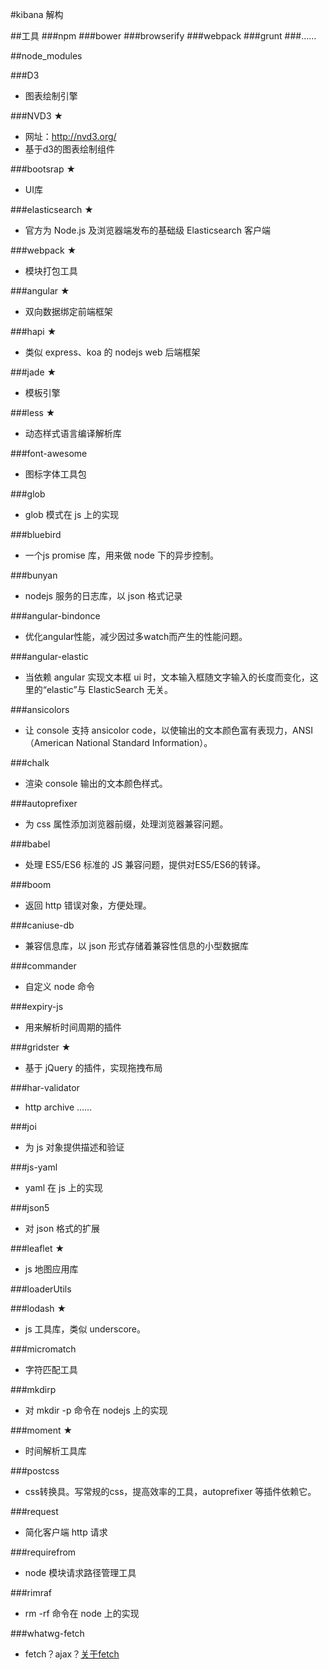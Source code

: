 #kibana 解构

##工具
###npm
###bower
###browserify
###webpack
###grunt
###……


##node_modules

###D3
- 图表绘制引擎

###NVD3 ★
- 网址：<http://nvd3.org/>
- 基于d3的图表绘制组件

###bootsrap ★
- UI库

###elasticsearch ★
- 官方为 Node.js 及浏览器端发布的基础级 Elasticsearch 客户端 

###webpack ★
- 模块打包工具

###angular ★
- 双向数据绑定前端框架

###hapi ★
- 类似 express、koa 的 nodejs web 后端框架

###jade ★
- 模板引擎

###less ★
- 动态样式语言编译解析库

###font-awesome
- 图标字体工具包

###glob
- glob 模式在 js 上的实现

###bluebird
- 一个js promise 库，用来做 node 下的异步控制。

###bunyan
- nodejs 服务的日志库，以 json 格式记录

###angular-bindonce
- 优化angular性能，减少因过多watch而产生的性能问题。

###angular-elastic
- 当依赖 angular 实现文本框 ui 时，文本输入框随文字输入的长度而变化，这里的“elastic”与 ElasticSearch 无关。

###ansicolors
- 让 console 支持 ansicolor code，以使输出的文本颜色富有表现力，ANSI（American National Standard Information）。

###chalk
- 渲染 console 输出的文本颜色样式。

###autoprefixer
- 为 css 属性添加浏览器前缀，处理浏览器兼容问题。

###babel
- 处理 ES5/ES6 标准的 JS 兼容问题，提供对ES5/ES6的转译。

###boom
- 返回 http 错误对象，方便处理。

###caniuse-db
- 兼容信息库，以 json 形式存储着兼容性信息的小型数据库

###commander
- 自定义 node 命令

###expiry-js
- 用来解析时间周期的插件

###gridster ★
- 基于 jQuery 的插件，实现拖拽布局

###har-validator
- http archive ……

###joi
- 为 js 对象提供描述和验证

###js-yaml
- yaml 在 js 上的实现

###json5
- 对 json 格式的扩展

###leaflet ★
- js 地图应用库

###loaderUtils


###lodash ★
- js 工具库，类似 underscore。

###micromatch
- 字符匹配工具

###mkdirp
- 对 mkdir -p 命令在 nodejs 上的实现

###moment ★
- 时间解析工具库

###postcss
- css转换具。写常规的css，提高效率的工具，autoprefixer 等插件依赖它。

###request
- 简化客户端 http 请求

###requirefrom
- node 模块请求路径管理工具

###rimraf
- rm -rf 命令在 node 上的实现

###whatwg-fetch
- fetch？ajax？[关于fetch](https://developer.mozilla.org/zh-CN/docs/Web/API/GlobalFetch/fetch)



